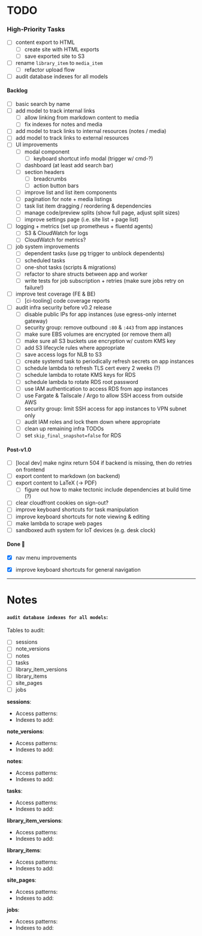 # TODO

### High-Priority Tasks

- [ ] content export to HTML
    - [ ] create site with HTML exports
    - [ ] save exported site to S3
- [ ] rename `library_item` to `media_item`
    - [ ] refactor upload flow
- [ ] audit database indexes for all models

#### Backlog

- [ ] basic search by name
- [ ] add model to track internal links
    - [ ] allow linking from markdown content to media
    - [ ] fix indexes for notes and media
- [ ] add model to track links to internal resources (notes / media)
- [ ] add model to track links to external resources
- [ ] UI improvements
    - [ ] modal component
        - [ ] keyboard shortcut info modal (trigger w/ cmd-?)
    - [ ] dashboard (at least add search bar)
    - [ ] section headers
        - [ ] breadcrumbs
        - [ ] action button bars
    - [ ] improve list and list item components
    - [ ] pagination for note + media listings
    - [ ] task list item dragging / reordering & dependencies
    - [ ] manage code/preview splits (show full page, adjust split sizes)
    - [ ] improve settings page (i.e. site list + page list)
- [ ] logging + metrics (set up prometheus + fluentd agents)
    - [ ] S3 & CloudWatch for logs
    - [ ] CloudWatch for metrics?
- [ ] job system improvements
    - [ ] dependent tasks (use pg trigger to unblock dependents)
    - [ ] scheduled tasks
    - [ ] one-shot tasks (scripts & migrations)
    - [ ] refactor to share structs between app and worker
    - [ ] write tests for job subscription + retries (make sure jobs retry on failure!)
- [ ] improve test coverage (FE & BE)
    - [ ] [ci-tooling] code coverage reports
- [ ] audit infra security before v0.2 release
    - [ ] disable public IPs for app instances (use egress-only internet gateway)
    - [ ] security group: remove outbound `:80` & `:443` from app instances
    - [ ] make sure EBS volumes are encrypted (or remove them all)
    - [ ] make sure all S3 buckets use encryption w/ custom KMS key
    - [ ] add S3 lifecycle rules where appropriate
    - [ ] save access logs for NLB to S3
    - [ ] create systemd task to periodically refresh secrets on app instances
    - [ ] schedule lambda to refresh TLS cert every 2 weeks (?)
    - [ ] schedule lambda to rotate KMS keys for RDS
    - [ ] schedule lambda to rotate RDS root password
    - [ ] use IAM authentication to access RDS from app instances
    - [ ] use Fargate & Tailscale / Argo to allow SSH access from outside AWS
    - [ ] security group: limit SSH access for app instances to VPN subnet only
    - [ ] audit IAM roles and lock them down where appropriate
    - [ ] clean up remaining infra TODOs
    - [ ] set `skip_final_snapshot=false` for RDS

#### Post-v1.0

- [ ] [local dev] make nginx return 504 if backend is missing, then do retries on frontend
- [ ] export content to markdown (on backend)
- [ ] export content to LaTeX (-> PDF)
    - [ ] figure out how to make tectonic include dependencies at build time (?)
- [ ] clear cloudfront cookies on sign-out?
- [ ] improve keyboard shortcuts for task manipulation
- [ ] improve keyboard shortcuts for note viewing & editing
- [ ] make lambda to scrape web pages
- [ ] sandboxed auth system for IoT devices (e.g. desk clock)

#### Done 🎉

- [x] nav menu improvements
- [x] improve keyboard shortcuts for general navigation


---------

# Notes


#### `audit database indexes for all models`:

Tables to audit:

- [ ] sessions
- [ ] note_versions
- [ ] notes
- [ ] tasks
- [ ] library_item_versions
- [ ] library_items
- [ ] site_pages
- [ ] jobs

**sessions**:
- Access patterns:
- Indexes to add:

**note_versions**:
- Access patterns:
- Indexes to add:

**notes**:
- Access patterns:
- Indexes to add:

**tasks**:
- Access patterns:
- Indexes to add:

**library_item_versions**:
- Access patterns:
- Indexes to add:

**library_items**:
- Access patterns:
- Indexes to add:

**site_pages**:
- Access patterns:
- Indexes to add:

**jobs**:
- Access patterns:
- Indexes to add:
